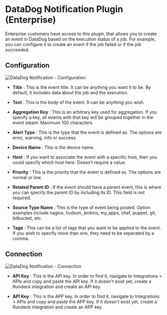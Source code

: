 # DataDog Notification Plugin (Enterprise)

Enterprise customers have access to this plugin, that allows you to create an event in DataDog based on the execution status of a job. For example, you can configure it to create an event if the job failed or if the job succeeded.

## Configuration

![DataDog Notification - Configuration](~@assets/img/notification-config.png)

- **Title**
: This is the event title. It can be anything you want it to be. By default, it includes data about the job and the execution.

- **Text**
: This is the body of the event. It can be anything you wish.

- **Aggregation Key**
: This is an arbitrary key used for aggregation. If you specify a key, all events with that key will be grouped together in the event steam. Maximum 100 characters.

- **Alert Type**
: This is the type that the event is defined as. The options are error, warning, info or success. 

- **Device Name**
: This is the device name.

- **Host**
: If you want to associate the event with a specific host, then you could specify which host here. Doesn't require a value.

- **Priority**
: This is the priority that the event is defined as. The options are normal or low.

- **Related Parent ID**
: If the event should have a parent event, this is where you can specify the parent ID by including its ID. This field is not required.

- **Source Type Name**
: This is the type of event being posted. Option examples include nagios, hudson, jenkins, my_apps, chef, puppet, git, bitbucket, etc.

- **Tags**
: This can be a list of tags that you want to be applied to the event. If you wish to specify more than one, they need to be separated by a comma.

## Connection 

![DataDog Notification - Connection](~@assets/img/notification-connection.png)

- **API Key**
: This is the API key. In order to find it, navigate to Integrations > APIs and copy and paste the API key. If it doesn't exist yet, create a Rundeck integration and create an API key. 

- **API Key**
: This is the APP key. In order to find it, navigate to Integrations > APIs and copy and paste the APP key. If it doesn't exist yet, create a Rundeck integration and create an APP key. 